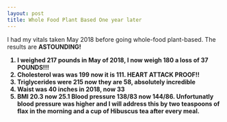 ```yaml
---
layout: post
title: Whole Food Plant Based One year later
---
```

I had my vitals taken May 2018 before going whole-food plant-based.  The results are <b>ASTOUNDING!<B>

1. I weighed 217 pounds in May of 2018, I now weigh 180 a loss of 37 POUNDS!!! 
2. Cholesterol was was 199 now it is 111.  HEART ATTACK PROOF!!
3. Triglycerides were 215 now they are 58, absolutely incredible
4. Waist was 40 inches in 2018, now 33
5. BMI 20.3 now 25.1
Blood pressure 138/83 now 144/86.  Unfortunatly blood pressure was higher and I will address this by two teaspoons of flax in the morning and a cup of 
Hibuscus tea after every meal.  
